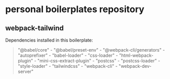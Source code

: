 # personal boilerplates repository
## webpack-tailwind
Dependencies installed in this boilerplate:
>  "@babel/core" - "@babel/preset-env" - "@webpack-cli/generators" - "autoprefixer" - "babel-loader" - "css-loader" - "html-webpack-plugin" - "mini-css-extract-plugin" -
>  "postcss" - "postcss-loader" - "style-loader" - "tailwindcss" - "webpack-cli" - "webpack-dev-server"
